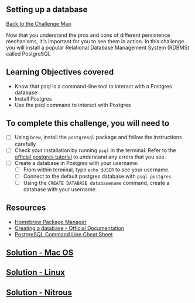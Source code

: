 ## Setting up a database

[Back to the Challenge Map](00_challenge_map.md)

Now that you understand the pros and cons of different persistence mechanisms, it's important for you to see them in action. In this challenge you will install a popular Relational Database Management System (RDBMS) called PostgreSQL

## Learning Objectives covered

* Know that psql is a command-line tool to interact with a Postgres database
* Install Postgres
* Use the psql command to interact with Postgres

## To complete this challenge, you will need to

- [ ] Using `brew`, install the `postgresql` package and follow the instructions carefully
- [ ] Check your installation by running `psql` in the terminal. Refer to the [official postgres tutorial](http://www.postgresql.org/docs/9.5/static/tutorial-createdb.html) to understand any errors that you see.
- [ ] Create a database in Postgres with your username:
  - [ ] From within terminal, type `echo $USER` to see your username. 
  - [ ] Connect to the default postgres database with `psql postgres`.
  - [ ] Using the `CREATE DATABASE databasename` command, create a database with your username.

## Resources

* [Homebrew Package Manager](http://brew.sh/)
* [Creating a database - Official Documentation](http://www.postgresql.org/docs/9.5/static/tutorial-createdb.html)
* [PostgreSQL Command Line Cheat Sheet](http://blog.jasonmeridth.com/posts/postgresql-command-line-cheat-sheet/)

## [Solution - Mac OS](solutions/03_mac.md)
## [Solution - Linux](solutions/03_linux.md)
## [Solution - Nitrous](solutions/03_nitrous.md)
